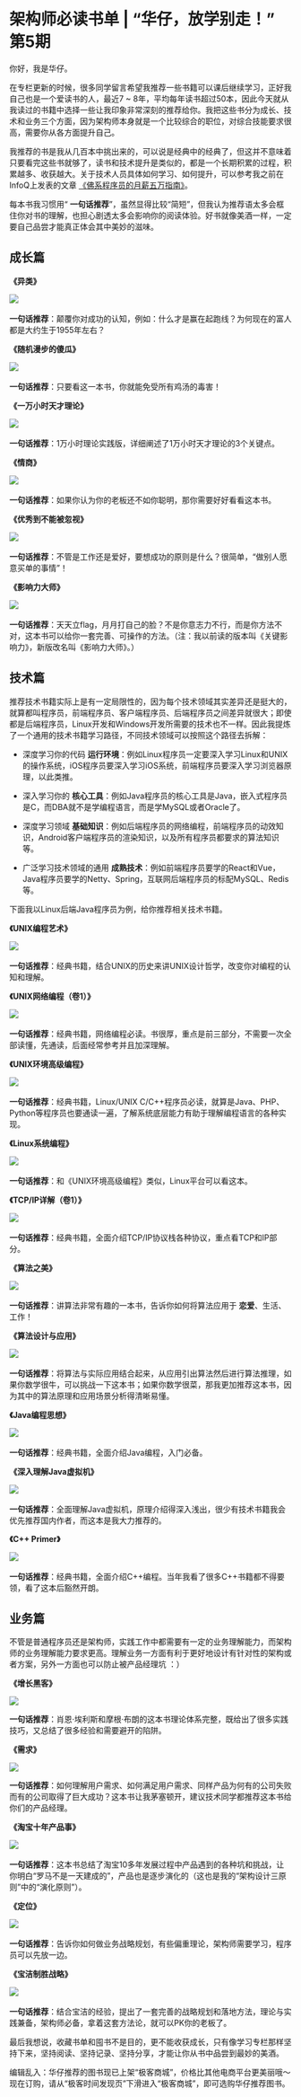 # 架构师必读书单 | “华仔，放学别走！” 第5期
你好，我是华仔。

在专栏更新的时候，很多同学留言希望我推荐一些书籍可以课后继续学习，正好我自己也是一个爱读书的人，最近7 ~ 8年，平均每年读书超过50本，因此今天就从我读过的书籍中选择一些让我印象非常深刻的推荐给你。我把这些书分为成长、技术和业务三个方面，因为架构师本身就是一个比较综合的职位，对综合技能要求很高，需要你从各方面提升自己。

我推荐的书是我从几百本中挑出来的，可以说是经典中的经典了，但这并不意味着只要看完这些书就够了，读书和技术提升是类似的，都是一个长期积累的过程，积累越多、收获越大。关于技术人员具体如何学习、如何提升，可以参考我之前在InfoQ上发表的文章 [《佛系程序员的月薪五万指南》](https://mp.weixin.qq.com/s/N00rWLkkLjV7zQnzxBVKaA)。

每本书我习惯用“ **一句话推荐**”，虽然显得比较“简短”，但我认为推荐语太多会框住你对书的理解，也担心剧透太多会影响你的阅读体验。好书就像美酒一样，一定要自己品尝才能真正体会其中美妙的滋味。

## 成长篇

**《异类》**

![](images/29421/153e66f751edf87a100fcb6d19503d08.jpg)﻿

**一句话推荐**：颠覆你对成功的认知，例如：什么才是赢在起跑线？为何现在的富人都是大约生于1955年左右？

**《随机漫步的傻瓜》**

![](images/29421/ceea3ffd2c18155eb0262f2d383a43bc.jpg)﻿

**一句话推荐**：只要看这一本书，你就能免受所有鸡汤的毒害！

**《一万小时天才理论》**

![](images/29421/0664eb4491dd8ffce9df3484febb63d9.jpg)﻿

**一句话推荐**：1万小时理论实践版，详细阐述了1万小时天才理论的3个关键点。

**《情商》**

![](images/29421/2b6bee7b6e5411d8b88c5e069cbf4f38.jpg)﻿

**一句话推荐**：如果你认为你的老板还不如你聪明，那你需要好好看看这本书。

**《优秀到不能被忽视》**

![](images/29421/07ba04ed662d191c65f57d9bc9319638.jpg)﻿

**一句话推荐**：不管是工作还是爱好，要想成功的原则是什么？很简单，“做别人愿意买单的事情”！

**《影响力大师》**

![](images/29421/739c1d6d41d864d8eef8b756b723f4bc.jpg)﻿

**一句话推荐**：天天立flag，月月打自己的脸？不是你意志力不行，而是你方法不对，这本书可以给你一套完善、可操作的方法。（注：我以前读的版本叫《关键影响力》，新版改名叫《影响力大师》。）

## 技术篇

推荐技术书籍实际上是有一定局限性的，因为每个技术领域其实差异还是挺大的，就算都叫程序员，前端程序员、客户端程序员、后端程序员之间差异就很大；即使都是后端程序员，Linux开发和Windows开发所需要的技术也不一样。因此我提炼了一个通用的技术书籍学习路径，不同技术领域可以按照这个路径去拆解：

- 深度学习你的代码 **运行环境**：例如Linux程序员一定要深入学习Linux和UNIX的操作系统，iOS程序员要深入学习iOS系统，前端程序员要深入学习浏览器原理，以此类推。

- 深入学习你的 **核心工具**：例如Java程序员的核心工具是Java，嵌入式程序员是C，而DBA就不是学编程语言，而是学MySQL或者Oracle了。

- 深度学习领域 **基础知识**：例如后端程序员的网络编程，前端程序员的动效知识，Android客户端程序员的渲染知识，以及所有程序员都要求的算法知识等。

- 广泛学习技术领域的通用 **成熟技术**：例如前端程序员要学的React和Vue，Java程序员要学的Netty、Spring，互联网后端程序员的标配MySQL、Redis等。


下面我以Linux后端Java程序员为例，给你推荐相关技术书籍。

**《UNIX编程艺术》**

![](images/29421/72eaac751cfc7429f13152b46da00cb1.jpg)﻿

**一句话推荐**：经典书籍，结合UNIX的历史来讲UNIX设计哲学，改变你对编程的认知和理解。

**《UNIX网络编程（卷1）》**

![](images/29421/292b604b21fd8b1e98170d703ee68c3d.jpg)﻿

**一句话推荐**：经典书籍，网络编程必读。书很厚，重点是前三部分，不需要一次全部读懂，先通读，后面经常参考并且加深理解。

**《UNIX环境高级编程》**

![](images/29421/70d86369e581ecce05958ad53d8b2dd8.jpg)﻿

**一句话推荐**：经典书籍，Linux/UNIX C/C++程序员必读，就算是Java、PHP、Python等程序员也要通读一遍，了解系统底层能力有助于理解编程语言的各种实现。

**《Linux系统编程》**

![](images/29421/807ffa04368053fb013045161c2aea85.jpg)﻿

**一句话推荐**：和《UNIX环境高级编程》类似，Linux平台可以看这本。

**《TCP/IP详解（卷1）》**

![](images/29421/4548d0694d609f32f07d1846d7a98574.jpg)﻿

**一句话推荐**：经典书籍，全面介绍TCP/IP协议栈各种协议，重点看TCP和IP部分。

**《算法之美》**

![](images/29421/5185c70d95a3bb45b0c4b3d5255bbed6.jpg)﻿

**一句话推荐**：讲算法非常有趣的一本书，告诉你如何将算法应用于 **恋爱**、生活、工作！

**《算法设计与应用》**

![](images/29421/20ac796f4b216d710282bbbd40e2f674.jpg)﻿

**一句话推荐**：将算法与实际应用结合起来，从应用引出算法然后进行算法推理，如果你数学很牛，可以挑战一下这本书；如果你数学很菜，那我更加推荐这本书，因为其中的算法原理和应用场景分析得清晰易懂。

**《Java编程思想》**

![](images/29421/2dcdb60aa1ead68ca4113fd0fff261c8.jpg)﻿

**一句话推荐**：经典书籍，全面介绍Java编程，入门必备。

**《深入理解Java虚拟机》**

![](images/29421/3131cee1836a8214c3fdbc504af0df39.jpg)﻿

**一句话推荐**：全面理解Java虚拟机，原理介绍得深入浅出，很少有技术书籍我会优先推荐国内作者，而这本是我大力推荐的。

**《C++ Primer》**

![](images/29421/555133872490a50760f1be2c180b47f0.jpg)﻿

**一句话推荐**：经典书籍，全面介绍C++编程。当年我看了很多C++书籍都不得要领，看了这本后豁然开朗。

## 业务篇

不管是普通程序员还是架构师，实践工作中都需要有一定的业务理解能力，而架构师的业务理解能力要求更高。理解业务一方面有利于更好地设计有针对性的架构或者方案，另外一方面也可以防止被产品经理坑 ：）

**《增长黑客》**

![](images/29421/73864ab731a4e97380ba803971f6e2e7.jpg)

**一句话推荐**：肖恩·埃利斯和摩根·布朗的这本书理论体系完整，既给出了很多实践技巧，又总结了很多经验和需要避开的陷阱。

**《需求》**

![](images/29421/5d88f7d24ac97cbbdc583bf594452a9f.jpg)

**一句话推荐**：如何理解用户需求、如何满足用户需求、同样产品为何有的公司失败而有的公司取得了巨大成功？这本书让我茅塞顿开，建议技术同学都推荐这本书给你们的产品经理。

**《淘宝十年产品事》**

![](images/29421/9f765404dc98fc31f65ba1026166d0ed.jpg)﻿

**一句话推荐**：这本书总结了淘宝10多年发展过程中产品遇到的各种坑和挑战，让你明白“罗马不是一天建成的”，产品也是逐步演化的（这也是我的“架构设计三原则”中的“演化原则”）。

**《定位》**

![](images/29421/9f370416a58d2589cdbd12617bdca719.jpg)﻿

**一句话推荐**：告诉你如何做业务战略规划，有些偏重理论，架构师需要学习，程序员可以先放一边。

**《宝洁制胜战略》**

![](images/29421/3fb1148d47fc09ab8c8227c09dad1bac.jpg)﻿

**一句话推荐**：结合宝洁的经验，提出了一套完善的战略规划和落地方法，理论与实践兼备，架构师必备，拿着这套方法论，就可以PK你的老板了。

最后我想说，收藏书单和囤书不是目的，更不能收获成长，只有像学习专栏那样坚持下来，坚持阅读、坚持记录、坚持分享，才能让你从书中品尝到最妙的美酒。

编辑乱入：华仔推荐的图书现已上架“极客商城”，价格比其他电商平台更美丽哦～现在订购，请从“极客时间发现页”下滑进入“极客商城”，即可选购华仔推荐图书。